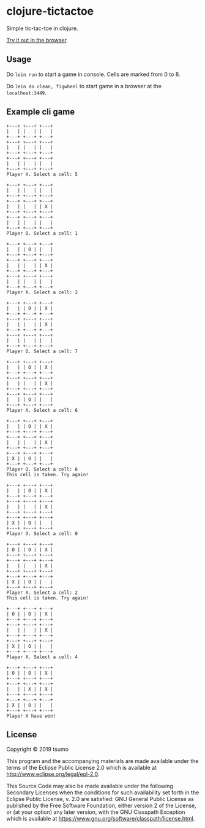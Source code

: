 # clojure-tictactoe

Simple tic-tac-toe in clojure.

[Try it out in the browser](https://tsumo.github.io/tic-tac-toe/).

## Usage

Do `lein run` to start a game in console.
Cells are marked from 0 to 8.

Do `lein do clean, figwheel` to start game in a browser at the `localhost:3449`.

## Example cli game

```
+---+ +---+ +---+
|   | |   | |   |
+---+ +---+ +---+
+---+ +---+ +---+
|   | |   | |   |
+---+ +---+ +---+
+---+ +---+ +---+
|   | |   | |   |
+---+ +---+ +---+
Player X. Select a cell: 5

+---+ +---+ +---+
|   | |   | |   |
+---+ +---+ +---+
+---+ +---+ +---+
|   | |   | | X |
+---+ +---+ +---+
+---+ +---+ +---+
|   | |   | |   |
+---+ +---+ +---+
Player O. Select a cell: 1

+---+ +---+ +---+
|   | | O | |   |
+---+ +---+ +---+
+---+ +---+ +---+
|   | |   | | X |
+---+ +---+ +---+
+---+ +---+ +---+
|   | |   | |   |
+---+ +---+ +---+
Player X. Select a cell: 2

+---+ +---+ +---+
|   | | O | | X |
+---+ +---+ +---+
+---+ +---+ +---+
|   | |   | | X |
+---+ +---+ +---+
+---+ +---+ +---+
|   | |   | |   |
+---+ +---+ +---+
Player O. Select a cell: 7

+---+ +---+ +---+
|   | | O | | X |
+---+ +---+ +---+
+---+ +---+ +---+
|   | |   | | X |
+---+ +---+ +---+
+---+ +---+ +---+
|   | | O | |   |
+---+ +---+ +---+
Player X. Select a cell: 6

+---+ +---+ +---+
|   | | O | | X |
+---+ +---+ +---+
+---+ +---+ +---+
|   | |   | | X |
+---+ +---+ +---+
+---+ +---+ +---+
| X | | O | |   |
+---+ +---+ +---+
Player O. Select a cell: 6
This cell is taken. Try again!

+---+ +---+ +---+
|   | | O | | X |
+---+ +---+ +---+
+---+ +---+ +---+
|   | |   | | X |
+---+ +---+ +---+
+---+ +---+ +---+
| X | | O | |   |
+---+ +---+ +---+
Player O. Select a cell: 0

+---+ +---+ +---+
| O | | O | | X |
+---+ +---+ +---+
+---+ +---+ +---+
|   | |   | | X |
+---+ +---+ +---+
+---+ +---+ +---+
| X | | O | |   |
+---+ +---+ +---+
Player X. Select a cell: 2
This cell is taken. Try again!

+---+ +---+ +---+
| O | | O | | X |
+---+ +---+ +---+
+---+ +---+ +---+
|   | |   | | X |
+---+ +---+ +---+
+---+ +---+ +---+
| X | | O | |   |
+---+ +---+ +---+
Player X. Select a cell: 4

+---+ +---+ +---+
| O | | O | | X |
+---+ +---+ +---+
+---+ +---+ +---+
|   | | X | | X |
+---+ +---+ +---+
+---+ +---+ +---+
| X | | O | |   |
+---+ +---+ +---+
Player X have won!
```

## License

Copyright © 2019 tsumo

This program and the accompanying materials are made available under the
terms of the Eclipse Public License 2.0 which is available at
http://www.eclipse.org/legal/epl-2.0.

This Source Code may also be made available under the following Secondary
Licenses when the conditions for such availability set forth in the Eclipse
Public License, v. 2.0 are satisfied: GNU General Public License as published by
the Free Software Foundation, either version 2 of the License, or (at your
option) any later version, with the GNU Classpath Exception which is available
at https://www.gnu.org/software/classpath/license.html.
